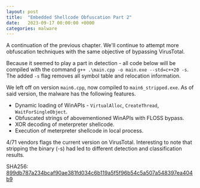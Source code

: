 ```yaml
---
layout: post
title:  "Embedded Shellcode Obfuscation Part 2"
date:   2023-09-17 00:00:00 +0000
categories: malware
---
```


A continuation of the previous chapter. We'll continue to attempt more obfuscation techniques with the same objective of bypassing VirusTotal. 

Because it seemed to play a part in detection - all code below will be compiled with the command `g++ .\main.cpp -o main.exe --std=c++20 -s`. The added `-s` flag removes all symbol table and relocation information.

We left off on version `main6.cpp`, now compiled to `main6_stripped.exe`. As of said version, the malware has the following features.
+ Dynamic loading of WinAPIs - `VirtualAlloc`, `CreateThread`, `WaitForSingleObject`.
+ Obfuscated strings of abovementioned WinAPIs with FLOSS bypass.
+ XOR decoding of meterpreter shellcode.
+ Execution of meterpreter shellcode in local process.

4/71 vendors flags the current version on VirusTotal. Interesting to note that stripping the binary (-s) had led to different detection and classification results.

SHA256: [899db787a234bcaf90ae381fd034c6b119a5f5f96b54c5a507a548397ea404b9](https://www.virustotal.com/gui/file/899db787a234bcaf90ae381fd034c6b119a5f5f96b54c5a507a548397ea404b9)

